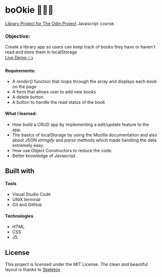 
# boOkie 👨🏾‍💻
[Library Project for The Odin Project](https://www.theodinproject.com/paths/full-stack-javascript/courses/javascript/lessons/library/) Javascript course. 

### Objective: 
Create a library app so users can keep track of books they have or haven't read and store them in localStorage<br>
[Live Demo 👈](https://ikeronx.github.io/bookie_app/)

#### Requirements:
- A _render()_ function that loops through the array and displays each book on the page
- A form that allows user to add new books
- A delete button.
- A button to handle the read status of the book

#### What I learned:
- How build a CRUD app by implementing a edit/update feature to the app.
- The basics of localStorage by using the Mozilla documentation
and also about JSON _stringify_ and _parse_ methods which made handling the data extremely easy.
- How use Object Constructors to reduce the code. 
- Better knowledge of Javascript.

## Built with

#### Tools

* Visual Studio Code
* UNIX terminal
* Git and GitHub

#### Technologies

* HTML
* CSS
* JS

## License
This project is licensed under the MIT License.
The clean and beautiful layout is thanks to [Skeleton](http://getskeleton.com/)
